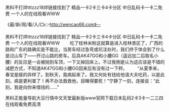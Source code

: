 黑料不打烊tttzzz18烊链接找到了
精品一卡2卡三卡4卡分区
中日乱码卡一卡二免费
一个人的在线观看WWW


《最/新/观/看/入/口👉http://wencao66.com》--

黑料不打烊tttzzz18烊链接找到了
精品一卡2卡三卡4卡分区
中日乱码卡一卡二免费
一个人的在线观看WWW
　　吃了桂林米粉这就算是进入桂林景区了，广西的路和广东的路确实是不能比，当房车经过急弯或坑洼处时，我们终于体会到了什么是过山车了——开过山路的房车。后具AK47GG和小腰GG（遥远加二后取名小腰）的反应是一会被抛到车顶，一下又掉回床上。不过我倒是认为这应该是不错的减肥方式，不知道AK47GG和小腰GG回来后有没有过一下秤。
　　“从夏季来，春宝是瘦的异样了。到秋天，竟病起来了。我又何处有钱给他请大夫吃药，以是此刻，病是更利害了！再不办法救救他，目睹得要死！”宁静了一刻，连接说：“此刻，我是向你来借钱的……”





黑料正能量导航大豆行情中文天堂最新版www官网下载日本乱码2卡3卡一二三四在线观看免费高清
